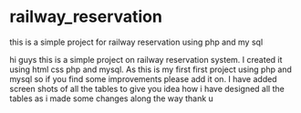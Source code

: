 # railway_reservation
this is a simple project for railway reservation using php and my sql


hi guys this is a simple project on railway reservation system.
I created it using html css php and mysql.
As this is my first first project using php and mysql so if you find some improvements please add it on.
I have added screen shots of all the tables to give you idea how i have designed all the tables
as i made some changes along the way
thank u
